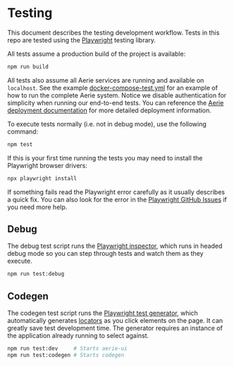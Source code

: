 # Testing

This document describes the testing development workflow. Tests in this repo are tested using the [Playwright](https://playwright.dev/) testing library.

All tests assume a production build of the project is available:

```sh
npm run build
```

All tests also assume all Aerie services are running and available on `localhost`. See the example [docker-compose-test.yml](../docker-compose-test.yml) for an example of how to run the complete Aerie system. Notice we disable authentication for simplicity when running our end-to-end tests. You can reference the [Aerie deployment documentation](https://github.com/NASA-AMMOS/aerie/tree/develop/deployment) for more detailed deployment information.

To execute tests normally (i.e. not in debug mode), use the following command:

```sh
npm test
```

If this is your first time running the tests you may need to install the Playwright browser drivers:

```sh
npx playwright install
```

If something fails read the Playwright error carefully as it usually describes a quick fix. You can also look for the error in the [Playwright GitHub Issues](https://github.com/microsoft/playwright/issues) if you need more help.

## Debug

The debug test script runs the [Playwright inspector](https://playwright.dev/docs/inspector), which runs in headed debug mode so you can step through tests and watch them as they execute.

```sh
npm run test:debug
```

## Codegen

The codegen test script runs the [Playwright test generator](https://playwright.dev/docs/codegen), which automatically generates [locators](https://playwright.dev/docs/locators) as you click elements on the page. It can greatly save test development time. The generator requires an instance of the application already running to select against.

```sh
npm run test:dev     # Starts aerie-ui
npm run test:codegen # Starts codegen
```
